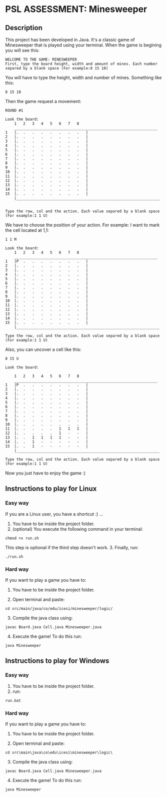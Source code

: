 # PSL ASSESSMENT: Minesweeper 
## Description  
This project has been developed in Java. It's a classic game of Minesweeper that is played using your terminal. When the game is begining you will see this:  
```
WELCOME TO THE GAME: MINESWEEPER
First, type the board height, width and amount of mines. Each number separed by a blank space (For example:8 15 10)
```  
You will have to type the height, width and number of mines. Something like this:  
```
8 15 10
```  
Then the game request a movement:  
```  
ROUND #1

Look the board: 
	1	2	3	4	5	6	7	8	
	________________________________________________________________
1	|.	.	.	.	.	.	.	.	|
2	|.	.	.	.	.	.	.	.	|
3	|.	.	.	.	.	.	.	.	|
4	|.	.	.	.	.	.	.	.	|
5	|.	.	.	.	.	.	.	.	|
6	|.	.	.	.	.	.	.	.	|
7	|.	.	.	.	.	.	.	.	|
8	|.	.	.	.	.	.	.	.	|
9	|.	.	.	.	.	.	.	.	|
10	|.	.	.	.	.	.	.	.	|
11	|.	.	.	.	.	.	.	.	|
12	|.	.	.	.	.	.	.	.	|
13	|.	.	.	.	.	.	.	.	|
14	|.	.	.	.	.	.	.	.	|
15	|.	.	.	.	.	.	.	.	|
	|________________________________________________________________


Type the row, col and the action. Each value separed by a blank space (For example:1 1 U)
```  
We have to choose the position of your action. For example: I want to mark the cell located at 1,1:  
```  
1 1 M

Look the board: 
	1	2	3	4	5	6	7	8	
	________________________________________________________________
1	|P	.	.	.	.	.	.	.	|
2	|.	.	.	.	.	.	.	.	|
3	|.	.	.	.	.	.	.	.	|
4	|.	.	.	.	.	.	.	.	|
5	|.	.	.	.	.	.	.	.	|
6	|.	.	.	.	.	.	.	.	|
7	|.	.	.	.	.	.	.	.	|
8	|.	.	.	.	.	.	.	.	|
9	|.	.	.	.	.	.	.	.	|
10	|.	.	.	.	.	.	.	.	|
11	|.	.	.	.	.	.	.	.	|
12	|.	.	.	.	.	.	.	.	|
13	|.	.	.	.	.	.	.	.	|
14	|.	.	.	.	.	.	.	.	|
15	|.	.	.	.	.	.	.	.	|
	|________________________________________________________________

Type the row, col and the action. Each value separed by a blank space (For example:1 1 U)

```  
Also, you can uncover a cell like this:  
```  
8 15 U

Look the board: 

	1	2	3	4	5	6	7	8	
	________________________________________________________________
1	|P	.	.	.	.	.	.	.	|
2	|.	.	.	.	.	.	.	.	|
3	|.	.	.	.	.	.	.	.	|
4	|.	.	.	.	.	.	.	.	|
5	|.	.	.	.	.	.	.	.	|
6	|.	.	.	.	.	.	.	.	|
7	|.	.	.	.	.	.	.	.	|
8	|.	.	.	.	.	.	.	.	|
9	|.	.	.	.	.	.	.	.	|
10	|.	.	.	.	.	.	.	.	|
11	|.	.	.	.	.	1	1	1	|
12	|.	.	.	.	.	1	-	-	|
13	|.	.	1	1	1	1	-	-	|
14	|.	.	1	-	-	-	-	-	|
15	|.	.	1	-	-	-	-	-	|
	|________________________________________________________________

Type the row, col and the action. Each value separed by a blank space (For example:1 1 U)
```  


Now you just have to enjoy the game :)

## Instructions to play for Linux  

### Easy way  
If you are a Linux user, you have a shortcut :) ...  
1. You have to be inside the project folder.  
2. (optional) You execute the following command in your terminal:  
```
chmod +x run.sh
```  
This step is optional if the third step doesn't work.
3. Finally, run:  
```
./run.sh
```  

### Hard way
If you want to play a game you have to:  

1. You have to be inside the project folder.  

2. Open terminal and paste:  
```
cd src/main/java/co/edu/icesi/minesweeper/logic/
```  

3. Compile the java class using:  
```
javac Board.java Cell.java Minesweeper.java 
```  

4. Execute the game! To do this run:  
```
java Minesweeper
```  

## Instructions to play for Windows  
### Easy way  
1. You have to be inside the project folder.  
2. run:  
```
run.bat
```  
### Hard way

If you want to play a game you have to:  

1. You have to be inside the project folder.  

2. Open terminal and paste:  
```
cd src\main\java\co\edu\icesi\minesweeper\logic\                                       
```  

3. Compile the java class using:  
```
javac Board.java Cell.java Minesweeper.java 
```  

4. Execute the game! To do this run:  
```
java Minesweeper
```  
